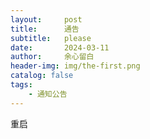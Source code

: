 ```yaml
---
layout:     post
title:      通告
subtitle:   please
date:       2024-03-11
author:     余心留白
header-img: img/the-first.png
catalog: false
tags:
    - 通知公告
---
```


重启

